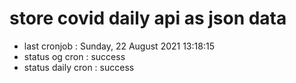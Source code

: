 # store covid daily api as json data

- last cronjob : Sunday, 22 August 2021 13:18:15
- status og cron : success
- status daily cron : success
      
      